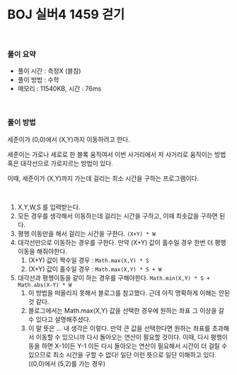 # BOJ 실버4 1459 걷기

<br>

### 풀이 요약

- 풀이 시간 : 측정X (블참)
- 풀이 방법 : 수학
- 메모리 : 11540KB, 시간 : 76ms

<br>

### 풀이 방법

세준이가 (0,0)에서 (X,Y)까지 이동하려고 한다. 

세준이는 가로나 세로로 한 블록 움직여서 이번 사거리에서 저 사거리로 움직이는 방법 혹은 대각선으로 가로지르는 방법이 있다. 

이때, 세준이가 (X,Y)까지 가는데 걸리는 최소 시간을 구하는 프로그램이다.

<br>

1. X,Y,W,S 를 입력받는다.
2. 모든 경우를 생각해서 이동하는데 걸리는 시간을 구하고, 이때 최솟값을 구하면 된다.
3. 평행 이동만을 해서 걸리는 시간을 구한다. `(X+Y) * W`
4. 대각선만으로 이동하는 경우를 구한다. 만약 (X+Y) 값이 홀수일 경우 한번 더 평행이동을 해줘야한다.
    1. (X+Y) 값이 짝수일 경우 : `Math.max(X,Y) * S`
    2. (X+Y) 값이 홀수일 경우 : `Math.max(X,Y) * S + W`
5. 대각선과 평행이동을 같이 하는 경우를 구해야한다. `Math.min(X,Y) * S + Math.abs(X-Y) * W`
    1. 이 방법을 떠올리지 못해서 블로그를 참고했다. 근데 아직 명확하게 이해는 안된 것 같다.
    2. 블로그에서는 Math.max(X,Y) 값을 선택한 경우에 원하는 좌표 그 이상을 갈 수 있다고 설명해주셨다. 
    3. 이 말 뜻은 … 내 생각은 이렇다.
    만약 큰 값을 선택한다면 원하는 좌표를 초과해서 이동할 수 있으니까 다시 돌아오는 연산이 필요할 것이다.
    이때, 다시 평행이동을 하면 X-1이든 Y-1 이든 다시 돌아오는 연산이 필요해서 시간이 더 걸릴 수 있으므로 최소 시간을 구할 수 없다! 일단 이런 뜻으로 일단 이해하고 있다. ((0,0)에서 (5,2)를 가는 경우)
